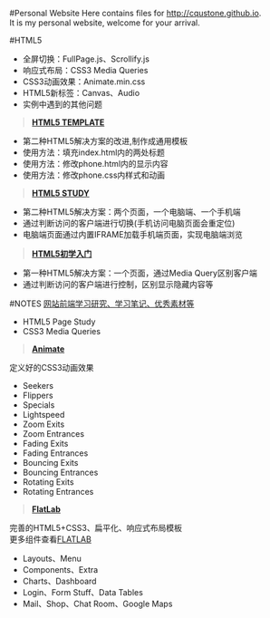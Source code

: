 #Personal Website
Here contains files for http://cqustone.github.io.  
It is my personal website, welcome for your arrival.  



#HTML5  
- 全屏切换：FullPage.js、Scrollify.js  
- 响应式布局：CSS3 Media Queries  
- CSS3动画效果：Animate.min.css  
- HTML5新标签：Canvas、Audio  
- 实例中遇到的其他问题  

> **[HTML5 TEMPLATE](http://cqustone.github.io/HTML5/)**

 - 第二种HTML5解决方案的改进,制作成通用模板  
 - 使用方法：填充index.html内的两处标题  
 - 使用方法：修改phone.html内的显示内容  
 - 使用方法：修改phone.css内样式和动画  

> **[HTML5 STUDY](http://cqustone.github.io/HTML5/2/)**

 - 第二种HTML5解决方案：两个页面，一个电脑端、一个手机端  
 - 通过判断访问的客户端进行切换(手机访问电脑页面会重定位)  
 - 电脑端页面通过内置IFRAME加载手机端页面，实现电脑端浏览  

> **[HTML5初学入门](http://cqustone.github.io/HTML5/1/)**

 - 第一种HTML5解决方案：一个页面，通过Media Query区别客户端  
 - 通过判断访问的客户端进行控制，区别显示隐藏内容等  



#NOTES
[网站前端学习研究、学习笔记、优秀素材等](http://cqustone.github.io/NOTES/)  
 - HTML5 Page Study  
 - CSS3 Media Queries  

> **[Animate](http://cqustone.github.io/NOTES/animate/)**

定义好的CSS3动画效果  
 - Seekers  
 - Flippers  
 - Specials  
 - Lightspeed  
 - Zoom Exits  
 - Zoom Entrances  
 - Fading Exits  
 - Fading Entrances  
 - Bouncing Exits  
 - Bouncing Entrances  
 - Rotating Exits  
 - Rotating Entrances  

> **[FlatLab](http://cqustone.github.io/NOTES/flatlab/)**

完善的HTML5+CSS3、扁平化、响应式布局模板  
更多组件查看[FLATLAB](http://thevectorlab.net/flatlab)  
- Layouts、Menu  
- Components、Extra  
- Charts、Dashboard  
- Login、Form Stuff、Data Tables  
- Mail、Shop、Chat Room、Google Maps  